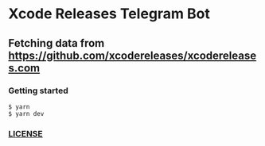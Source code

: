 # Xcode Releases Telegram Bot
## Fetching data from https://github.com/xcodereleases/xcodereleases.com

### Getting started

```
$ yarn
$ yarn dev
```

### [LICENSE](LICENSE.md)
